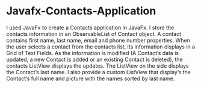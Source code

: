 # Javafx-Contacts-Application
I used JavaFx to create a Contacts application in JavaFx. I store the contacts information in an ObservableList of Contact object. A contact contains first name, last name, email and phone number properties. When the user selects a contact from the contacts list, its information displays in a Grid of Text Fields.  As the information is modified (A Contact’s data is updated, a new Contact is added or an existing Contact is deleted), the contacts ListView displays the updates. The ListView on the side displays the Contact’s last name. I also provide a custom ListView that display’s the Contact’s full name and picture with the names sorted by last name. 

